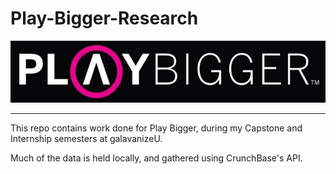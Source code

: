 # Play-Bigger-Research

![play-bigger-logo](/imgs/PlayBigger.png)

-----------------------

This repo contains work done for Play Bigger, during my Capstone and Internship semesters at galavanizeU.

Much of the data is held locally, and gathered using CrunchBase's API. 
